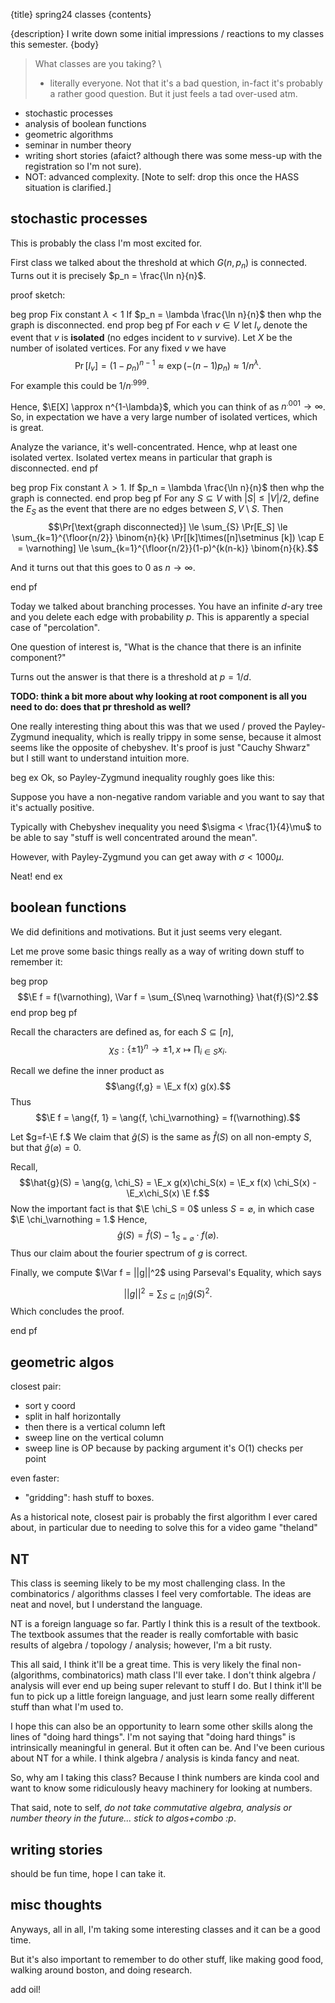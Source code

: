 {title}
spring24 classes
{contents}

{description}
I write down some initial impressions / reactions to my classes
this semester.
{body}

> What classes are you taking? \
> - literally everyone. Not that it's a bad question, in-fact it's probably a rather good question. But it just feels a tad over-used atm.

- stochastic processes
- analysis of boolean functions
- geometric algorithms
- seminar in number theory
- writing short stories (afaict? although there was some mess-up
    with the registration so I'm not sure).
- NOT: advanced complexity. [Note to self: drop this once the
    HASS situation is clarified.]

## stochastic processes

This is probably the class I'm most excited for.

First class we talked about the threshold at which $G(n,p_n)$ is
connected. Turns out it is precisely  $p_n = \frac{\ln n}{n}$.

proof sketch:

beg prop
Fix constant $\lambda < 1$
If $p_n = \lambda \frac{\ln n}{n}$ then whp the graph is disconnected.
end prop
beg pf 
For each $v\in V$ let $I_v$ denote the event that $v$ is
**isolated** (no edges incident to $v$ survive).
Let $X$ be the number of isolated vertices.
For any fixed $v$ we have
$$\Pr[I_v] = (1- p_n)^{n-1} \approx \exp(-(n-1)p_n) \approx 1/n^{\lambda}.$$
For example this could be $1/n^{.999}$.

Hence, $\E[X] \approx n^{1-\lambda}$, which you can think of as
$n^{.001} \to \infty$. 
So, in expectation we have a very large number of isolated
vertices, which is great.

Analyze the variance, it's well-concentrated. 
Hence, whp at least one isolated vertex.
Isolated vertex means in particular that graph is disconnected.
end pf

beg prop
Fix constant $\lambda > 1$.
If $p_n = \lambda \frac{\ln n}{n}$ then whp the graph is connected.
end prop
beg pf
For any $S\subseteq V$ with $|S|\le |V|/2$, define the $E_S$ 
as the event that there are no edges between $S, V\setminus S$.
Then
$$\Pr[\text{graph disconnected}] \le \sum_{S} \Pr[E_S] \le
\sum_{k=1}^{\floor{n/2}} \binom{n}{k} \Pr[[k]\times([n]\setminus
[k]) \cap E = \varnothing] \le \sum_{k=1}^{\floor{n/2}}(1-p)^{k(n-k)} \binom{n}{k}.$$

And it turns out that this goes to $0$ as $n\to \infty$.

end pf

Today we talked about branching processes.
You have an infinite $d$-ary tree and you delete each edge with
probability $p$. This is apparently a  special case of "percolation".

One question of interest is, "What is the chance that there is an
infinite component?"

Turns out the answer is that there is a threshold at $p=1/d$.

**TODO: think a bit more about why looking at root component is
all you need to do: does that pr threshold as well?**

One really interesting thing about this was that we used / proved the
Payley-Zygmund inequality, which is really trippy in some sense,
because it almost seems like the opposite of chebyshev.
It's proof is just "Cauchy Shwarz" but I still want to understand
intuition more.

beg ex
Ok, so Payley-Zygmund inequality roughly goes like this:

Suppose you have a non-negative random variable and you want to
say that it's actually positive.

Typically with Chebyshev inequality you need 
$\sigma < \frac{1}{4}\mu$ to be able to say "stuff is well
concentrated around the mean".

However, with Payley-Zygmund you can get away with 
$\sigma < 1000\mu$.

Neat!
end ex


## boolean functions

We did definitions and motivations.
But it just seems very elegant.

Let me prove some basic things really as a way of writing down
stuff to remember it:

beg prop
$$\E f = f(\varnothing), \Var f = \sum_{S\neq \varnothing} \hat{f}(S)^2.$$
end prop
beg pf

Recall the characters are defined as, for each $S\subseteq [n]$, 
 $$\chi_S: \{\pm 1\}^{n} \to \pm 1, x\mapsto \prod_{i\in S} x_i.$$

Recall we define the inner product as 
$$\ang{f,g} = \E_x f(x) g(x).$$
Thus
$$\E f = \ang{f, 1} = \ang{f, \chi_\varnothing} = f(\varnothing).$$

Let $g=f-\E f.$
We claim that  $\hat{g}(S)$ is the same as $\hat{f}(S)$ on all
non-empty $S$, but that $\hat{g}(\varnothing) = 0$.

Recall, 
$$\hat{g}(S) = \ang{g, \chi_S} = \E_x g(x)\chi_S(x) = \E_x f(x)
\chi_S(x) - \E_x\chi_S(x) \E f.$$
Now the important fact is that $\E \chi_S = 0$ unless
$S=\varnothing$, in which case  $\E \chi_\varnothing = 1.$
Hence, 
$$\hat{g}(S) = \hat{f}(S) - 1_{S=\varnothing} \cdot f(\varnothing).$$
Thus our claim about the fourier spectrum of $g$ is correct.

Finally, we compute $\Var f = ||g||^2$ using Parseval's Equality,
which says

$$||g||^2 = \sum_{S\subseteq [n]} \hat{g}(S)^2.$$
Which concludes the proof.

end pf


## geometric algos

closest pair:

- sort y coord
- split in half horizontally
- then there is a vertical column left
- sweep line on the vertical column
- sweep line is OP because by packing argument it's O(1) checks per point

even faster:

- "gridding": hash stuff to boxes.

As a historical note, closest pair is probably the first
algorithm I ever cared about, in particular due to needing to
solve this for a video game "theland"

## NT

This class is seeming likely to be my most challenging class.
In the combinatorics / algorithms classes I feel very
comfortable. The ideas are neat and novel, but I understand the
language.

NT is a foreign language so far.
Partly I think this is a result of the textbook. The textbook
assumes that the reader is really comfortable with basic results
of algebra / topology / analysis; however, I'm a bit rusty.

This all said, I think it'll be a great time.
This is very likely the final non-(algorithms, combinatorics)
math class I'll ever take. I don't think algebra / analysis
will ever end up being super relevant to stuff I do.
But I think it'll be fun to pick up a little foreign language,
and just learn some really different stuff than what I'm used to.

I hope this can also be an opportunity to learn some other skills 
along the lines of "doing hard things".
I'm not saying that "doing hard things" is intrinsically
meaningful in general. But it often can be.
And I've been curious about NT for a while.
I think algebra / analysis is kinda fancy and neat.

So, why am I taking this class?
Because I think numbers are kinda cool and want to know some
ridiculously heavy machinery for looking at numbers.

That said, note to self, *do not take commutative algebra,
analysis or number theory in the future... stick to algos+combo :p*.

## writing stories

should be fun time, hope I can take it.

## misc thoughts

Anyways, all in all, I'm taking some interesting classes and
it can be a good time.

But it's also important to remember to do other stuff, like
making good food, walking around boston, and doing research.

add oil!

